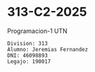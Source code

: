 # 313-C2-2025
Programacion-1 UTN

    Division: 313
    Alumno: Jeremias Fernandez
    DNI: 46098893
    Legajo: 190017



